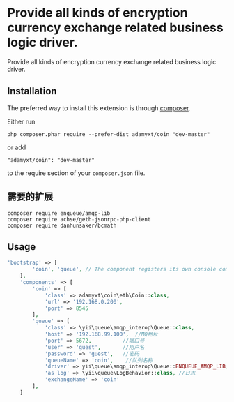 Provide all kinds of encryption currency exchange related business logic driver.
================================================================================
Provide all kinds of encryption currency exchange related business logic driver.

Installation
------------

The preferred way to install this extension is through [composer](http://getcomposer.org/download/).

Either run

```
php composer.phar require --prefer-dist adamyxt/coin "dev-master"
```

or add

```
"adamyxt/coin": "dev-master"
```

to the require section of your `composer.json` file.


需要的扩展
------------
```
composer require enqueue/amqp-lib
composer require achse/geth-jsonrpc-php-client
composer require danhunsaker/bcmath
```

Usage
-----
```php
'bootstrap' => [
        'coin', 'queue', // The component registers its own console commands
    ],
    'components' => [
        'coin' => [
            'class' => adamyxt\coin\eth\Coin::class,
            'url' => '192.168.0.200',
            'port' => 8545
        ],
        'queue' => [
            'class' => \yii\queue\amqp_interop\Queue::class,
            'host' => '192.168.99.100',  //MQ地址
            'port' => 5672,          //端口号
            'user' => 'guest',       //用户名
            'password' => 'guest',   //密码
            'queueName' => 'coin',    //队列名称
            'driver' => yii\queue\amqp_interop\Queue::ENQUEUE_AMQP_LIB, //驱动方式
            'as log' => \yii\queue\LogBehavior::class, //日志
            'exchangeName' => 'coin'
        ],
    ]
```